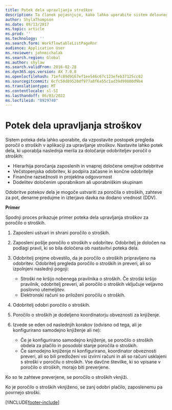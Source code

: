 ```yaml
---
title: Potek dela upravljanja stroškov
description: Ta članek pojasnjuje, kako lahko uporabite sistem delovnega toka Microsoft Dynamics 365 Finance, za vzpostavitev postopka pregleda za poročila o stroških v upravljanju odhodkov.
author: ShylaThompson
ms.date: 09/13/2017
ms.topic: article
ms.prod: ''
ms.technology: ''
ms.search.form: WorkflowtableListPageRnr
audience: Application User
ms.reviewer: johnmichalak
ms.search.region: Global
ms.author: shylaw
ms.search.validFrom: 2016-02-28
ms.dyn365.ops.version: AX 7.0.0
ms.openlocfilehash: 71efc89d9167ef1ee546c67c123efeb37125cc02
ms.sourcegitcommit: 6cfc50d89528df977a8f6a55c1ad39d99800d9b4
ms.translationtype: MT
ms.contentlocale: sl-SI
ms.lasthandoff: 06/03/2022
ms.locfileid: "8929740"
---
```

# <a name="expense-management-workflow"></a>Potek dela upravljanja stroškov

Sistem poteka dela lahko uporabite, da vzpostavite postopek pregleda poročil o stroških v aplikaciji za upravljanje stroškov. Nastavite lahko potek dela, ki uporablja naslednja merila za določanje odobriteljev poročil o stroških:

- Hierarhija poročanja zaposlenih in vnaprej določene omejitve odobritve
- Večstopenjska odobritev, ki podpira začasne in končne odobritelje
- Finančne razsežnosti in projektna odgovornost
- Dodelitev določenim uporabnikom ali uporabniškim skupinam

Odobritve potekov dela je mogoče ustvariti za poročila o stroških, zahteve za pot, denarne predujme in izterjavo davka na dodano vrednost (DDV).

**Primer**

Spodnji proces prikazuje primer poteka dela upravljanja stroškov za poročilo o stroških.

1. Zaposleni ustvari in shrani poročilo o stroških.
2. Zaposleni pošlje poročilo o stroških v odobritev. Odobritelj je določen na podlagi pravil, ki so bila določena ob nastavitvi poteka dela.
3. Odobritelj prejme obvestilo, da je poročilo o stroških pripravljeno na odobritev. Odobritelj pregleda poročilo o stroških in preveri, ali so izpolnjeni naslednji pogoji:

    - Stroški ne kršijo nobenega pravilnika o stroških. Če stroški kršijo pravilnik, odobritelj preveri, ali poročilo o stroških vključuje veljavno poslovno utemeljitev.
    - Elektronski računi so priloženi poročilu o stroških.

4. Odobritelj odobri poročilo o stroških.
5. Poročilo o stroških je dodeljeno koordinatorju obveznosti za knjiženje.
6. Izvede se eden od naslednjih korakov (odvisno od tega, ali je konfigurirano samodejno knjiženje ali ne):

    - Če je konfigurirano samodejno knjiženje, se poročilo o stroških obdela za plačilo in posodobi stanje poročila o stroških.
    - Če samodejno knjiženje ni konfigurirano, koordinator obveznosti preveri, ali so bili predloženi vsi izvirni računi in ali so računi usklajeni s stroški v poročilu o stroških. Vse davčne številke, ki so vpisane v poročilo o stroških, morajo biti preverjene.

Ko so te zahteve preverjene, se poročilo o stroških vknjiži.

Ko je poročilo o stroških vknjiženo, se zanj odobri plačilo, zaposlenemu pa povrnejo stroški.


[!INCLUDE[footer-include](../includes/footer-banner.md)]